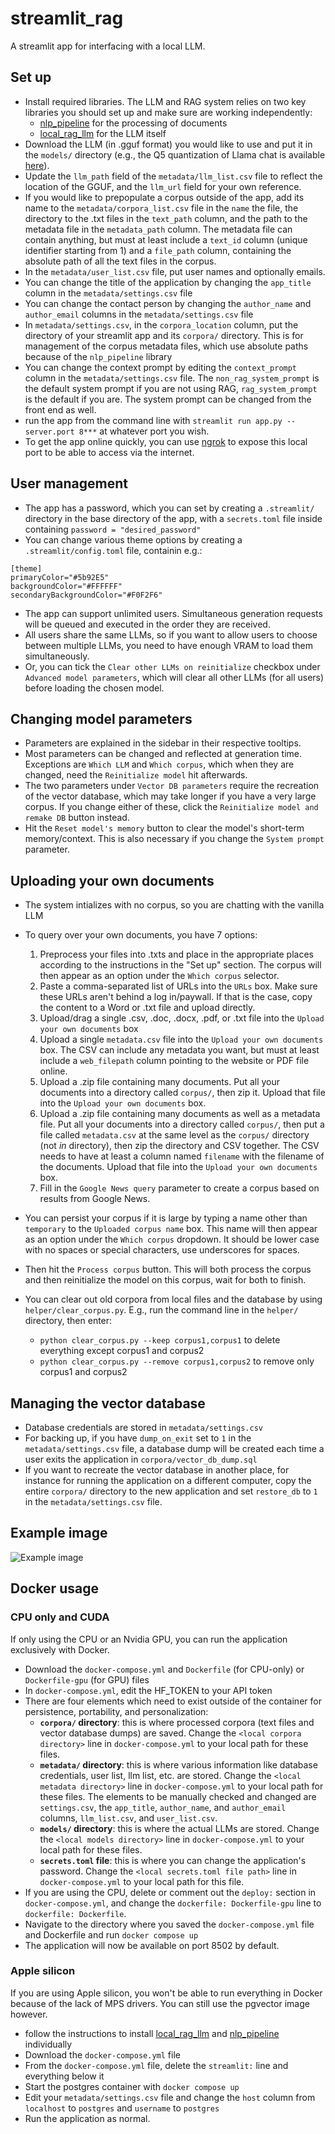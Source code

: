 # streamlit_rag
A streamlit app for interfacing with a local LLM.

## Set up
- Install required libraries. The LLM and RAG system relies on two key libraries you should set up and make sure are working independently:
	- [nlp_pipeline](https://github.com/dhopp1/nlp_pipeline) for the processing of documents
	- [local\_rag\_llm](https://github.com/dhopp1/local_rag_llm) for the LLM itself
- Download the LLM (in .gguf format) you would like to use and put it in the `models/` directory (e.g., the Q5 quantization of Llama chat is available [here](https://huggingface.co/bartowski/Meta-Llama-3-8B-Instruct-GGUF/resolve/main/Meta-Llama-3-8B-Instruct-Q5_K_M.gguf?download=true)).
- Update the `llm_path` field of the `metadata/llm_list.csv` file to reflect the location of the GGUF, and the `llm_url` field for your own reference.
- If you would like to prepopulate a corpus outside of the app, add its name to the `metadata/corpora_list.csv` file in the `name` the file, the directory to the .txt files in the `text_path` column, and the path to the metadata file in the `metadata_path` column. The metadata file can contain anything, but must at least include a `text_id` column (unique identifier starting from 1) and a `file_path` column, containing the absolute path of all the text files in the corpus.
- In the `metadata/user_list.csv` file, put user names and optionally emails.
- You can change the title of the application by changing the `app_title` column in the `metadata/settings.csv` file
- You can change the contact person by changing the `author_name` and `author_email` columns in the `metadata/settings.csv` file
- In `metadata/settings.csv`, in the `corpora_location` column, put the directory of your streamlit app and its `corpora/` directory. This is for management of the corpus metadata files, which use absolute paths because of the `nlp_pipeline` library
- You can change the context prompt by editing the `context_prompt` column in the `metadata/settings.csv` file. The `non_rag_system_prompt` is the default system prompt if you are not using RAG, `rag_system_prompt` is the default if you are. The system prompt can be changed from the front end as well.
- run the app from the command line with `streamlit run app.py --server.port 8***` at whatever port you wish.
- To get the app online quickly, you can use [ngrok](https://www.sitepoint.com/use-ngrok-test-local-site/) to expose this local port to be able to access via the internet.

## User management
- The app has a password, which you can set by creating a `.streamlit/` directory in the base directory of the app, with a `secrets.toml` file inside containing `password = "desired_password"`
- You can change various theme options by creating a `.streamlit/config.toml` file, containin e.g.:

```
[theme]
primaryColor="#5b92E5"
backgroundColor="#FFFFFF"
secondaryBackgroundColor="#F0F2F6"
```

- The app can support unlimited users. Simultaneous generation requests will be queued and executed in the order they are received. 
- All users share the same LLMs, so if you want to allow users to choose between multiple LLMs, you need to have enough VRAM to load them simultaneously. 
- Or, you can tick the `Clear other LLMs on reinitialize` checkbox under `Advanced model parameters`, which will clear all other LLMs (for all users) before loading the chosen model.

## Changing model parameters
- Parameters are explained in the sidebar in their respective tooltips.
- Most parameters can be changed and reflected at generation time. Exceptions are `Which LLM` and `Which corpus`, which when they are changed, need the `Reinitialize model` hit afterwards.
- The two parameters under `Vector DB parameters` require the recreation of the vector database, which may take longer if you have a very large corpus. If you change either of these, click the `Reinitialize model and remake DB` button instead.
- Hit the `Reset model's memory` button to clear the model's short-term memory/context. This is also necessary if you change the `System prompt` parameter.

## Uploading your own documents
- The system intializes with no corpus, so you are chatting with the vanilla LLM
- To query over your own documents, you have 7 options:
	1. Preprocess your files into .txts and place in the appropriate places according to the instructions in the "Set up" section. The corpus will then appear as an option under the `Which corpus` selector.
	2. Paste a comma-separated list of URLs into the `URLs` box. Make sure these URLs aren't behind a log in/paywall. If that is the case, copy the content to a Word or .txt file and upload directly.
	3. Upload/drag a single .csv, .doc, .docx, .pdf, or .txt file into the `Upload your own documents` box
	4. Upload a single `metadata.csv` file into the `Upload your own documents` box. The CSV can include any metadata you want, but must at least include a `web_filepath` column pointing to the website or PDF file online.
	5. Upload a .zip file containing many documents. Put all your documents into a directory called `corpus/`, then zip it. Upload that file into the `Upload your own documents` box.
	6. Upload a .zip file containing many documents as well as a metadata file. Put all your documents into a directory called `corpus/`, then put a file called `metadata.csv` at the same level as the `corpus/` directory (not _in_ directory), then zip the directory and CSV together. The CSV needs to have at least a column named `filename` with the filename of the documents. Upload that file into the `Upload your own documents` box.
	7. Fill in the `Google News query` parameter to create a corpus based on results from Google News.

- You can persist your corpus if it is large by typing a name other than `temporary` to the `Uploaded corpus name` box. This name will then appear as an option under the `Which corpus` dropdown. It should be lower case with no spaces or special characters, use underscores for spaces.
- Then hit the `Process corpus` button. This will both process the corpus and then reinitialize the model on this corpus, wait for both to finish.
- You can clear out old corpora from local files and the database by using `helper/clear_corpus.py`. E.g., run the command line in the `helper/` directory, then enter: 
	- `python clear_corpus.py --keep corpus1,corpus1` to delete everything except corpus1 and corpus2
	- `python clear_corpus.py --remove corpus1,corpus2` to remove only corpus1 and corpus2

## Managing the vector database
- Database credentials are stored in `metadata/settings.csv`
- For backing up, if you have `dump_on_exit` set to `1` in the `metadata/settings.csv` file, a database dump will be created each time a user exits the application in `corpora/vector_db_dump.sql`
- If you want to recreate the vector database in another place, for instance for running the application on a different computer, copy the entire `corpora/` directory to the new application and set `restore_db` to `1` in the `metadata/settings.csv` file.

## Example image
![Example image](metadata/example_screen.png)

## Docker usage
### CPU only and CUDA
If only using the CPU or an Nvidia GPU, you can run the application exclusively with Docker.

- Download the `docker-compose.yml` and `Dockerfile` (for CPU-only) or `Dockerfile-gpu` (for GPU) files
- In `docker-compose.yml`, edit the HF_TOKEN to your API token
- There are four elements which need to exist outside of the container for persistence, portability, and personalization:
	- **`corpora/` directory**: this is where processed corpora (text files and vector database dumps) are saved. Change the `<local corpora directory>` line in `docker-compose.yml` to your local path for these files.
	- **`metadata/` directory**: this is where various information like database credentials, user list, llm list, etc. are stored. Change the `<local metadata directory>` line in `docker-compose.yml` to your local path for these files. The elements to be manually checked and changed are `settings.csv`, the `app_title`, `author_name`, and `author_email` columns, `llm_list.csv`, and `user_list.csv`.
	- **`models/` directory**: this is where the actual LLMs are stored. Change the `<local models directory>` line in `docker-compose.yml` to your local path for these files.
	- **`secrets.toml` file**: this is where you can change the application's password. Change the `<local secrets.toml file path>` line in `docker-compose.yml` to your local path for this file.
- If you are using the CPU, delete or comment out the `deploy:` section in `docker-compose.yml`, and change the `dockerfile: Dockerfile-gpu` line to `dockerfile: Dockerfile`.
- Navigate to the directory where you saved the `docker-compose.yml` file and Dockerfile and run `docker compose up`
- The application will now be available on port 8502 by default.

### Apple silicon
If you are using Apple silicon, you won't be able to run everything in Docker because of the lack of MPS drivers. You can still use the pgvector image however.

- follow the instructions to install [local\_rag\_llm](https://github.com/dhopp1/local_rag_llm/) and [nlp\_pipeline](https://github.com/dhopp1/nlp_pipeline) individually
- Download the `docker-compose.yml` file
- From the `docker-compose.yml` file, delete the `streamlit:` line and everything below it
- Start the postgres container with `docker compose up`
- Edit your `metadata/settings.csv` file and change the `host` column from `localhost` to `postgres` and `username` to `postgres`
- Run the application as normal.
